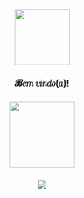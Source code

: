 <div align="center">
  <img height="101" src="https://64.media.tumblr.com/4be3429ac4e65163dec5ed1c8a8c56b5/ac2d1016cc2f5479-a8/s2048x3072/2d3f6552c9ad56f79a5f7fe85cb9d29d52255850.gifv"  />
</div>

###

<h3 align="center">𝓑𝑒𝑚 𝑣𝑖𝑛𝑑𝑜(𝑎)!</h3>

###
###

<div align="center">
  <img height="120" src="https://64.media.tumblr.com/191ee9748a681df25f2c2ce0110217be/ac2d1016cc2f5479-aa/s2048x3072/2c2da0c343911155ffabb9edda65c3751585e2c0.pnj"  />
</div>

###
<div align="center">
  <img src="https://visitor-badge.laobi.icu/badge?page_id=samara-julia.samara-julia&left_color=pink&right_color=pink&left_text=visitantes%20%E2%99%A1"  />
</div>

###
